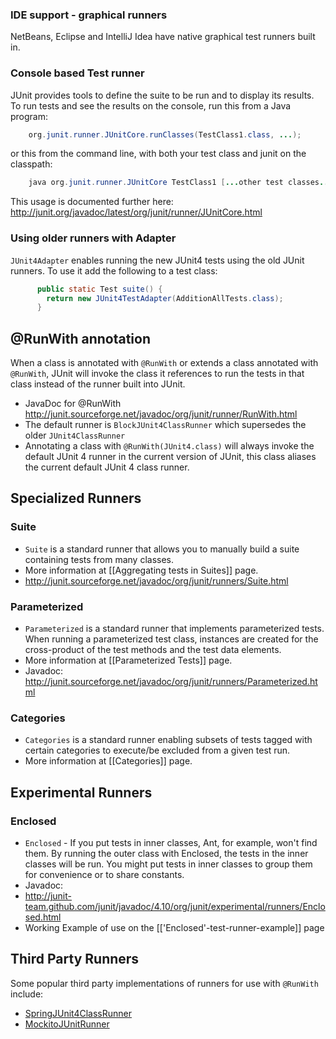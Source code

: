 ### IDE support - graphical runners
NetBeans, Eclipse and IntelliJ Idea have native graphical test runners built in.

### Console based Test runner
JUnit provides tools to define the suite to be run and to display its results. To run tests and see the results on the console, run this from a Java program:
```java
    org.junit.runner.JUnitCore.runClasses(TestClass1.class, ...);
```
or this from the command line, with both your test class and junit on the classpath:
```java
    java org.junit.runner.JUnitCore TestClass1 [...other test classes...]
```
This usage is documented further here: http://junit.org/javadoc/latest/org/junit/runner/JUnitCore.html

### Using older runners with Adapter
`JUnit4Adapter` enables running the new JUnit4 tests using the old JUnit runners. To use it add the following  to a test class:
```java
      public static Test suite() {
        return new JUnit4TestAdapter(AdditionAllTests.class);
      }
```
## @RunWith annotation
When a class is annotated with `@RunWith` or extends a class annotated with `@RunWith`, JUnit will invoke the class it references to run the tests in that class instead of the runner built into JUnit.
- JavaDoc for @RunWith http://junit.sourceforge.net/javadoc/org/junit/runner/RunWith.html
- The default runner is `BlockJUnit4ClassRunner` which supersedes the older `JUnit4ClassRunner`
- Annotating a class with `@RunWith(JUnit4.class)` will always invoke the default JUnit 4 runner in the current version of JUnit, this class aliases the current default JUnit 4 class runner.

## Specialized Runners ##
### Suite ###
- `Suite` is a standard runner that allows you to manually build a suite containing tests from many classes.
 - More information at [[Aggregating tests in Suites]] page.
 - http://junit.sourceforge.net/javadoc/org/junit/runners/Suite.html

### Parameterized ###
- `Parameterized` is a standard runner that implements parameterized tests. When running a parameterized test class, instances are created for the cross-product of the test methods and the test data elements.
 - More information at [[Parameterized Tests]] page.
 - Javadoc: http://junit.sourceforge.net/javadoc/org/junit/runners/Parameterized.html

### Categories ###
- `Categories` is a standard runner enabling subsets of tests tagged with certain categories to execute/be excluded from a  given test run.
 - More information at [[Categories]] page.

## Experimental Runners ##
### Enclosed ###
- `Enclosed` - If you put tests in inner classes, Ant, for example, won't find them. By running the outer class with Enclosed, the tests in the inner classes will be run. You might put tests in inner classes to group them for convenience or to share constants.
- Javadoc: 
 - http://junit-team.github.com/junit/javadoc/4.10/org/junit/experimental/runners/Enclosed.html
- Working Example of use on the [['Enclosed'-test-runner-example]] page

## Third Party Runners ##
Some popular third party implementations of runners for use with `@RunWith` include:
- [SpringJUnit4ClassRunner](http://docs.spring.io/spring/docs/current/javadoc-api/org/springframework/test/context/junit4/SpringJUnit4ClassRunner.html)
- [MockitoJUnitRunner](http://docs.mockito.googlecode.com/hg/latest/org/mockito/runners/MockitoJUnitRunner.html)